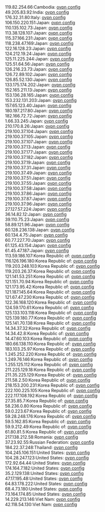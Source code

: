 119.82.254.66:Cambodia: [ovpn config](vpn/119_82_254_66.ovpn)  
49.205.83.92:India: [ovpn config](vpn/49_205_83_92.ovpn)  
176.32.31.80:Italy: [ovpn config](vpn/176_32_31_80.ovpn)  
106.150.220.151:Japan: [ovpn config](vpn/106_150_220_151.ovpn)  
110.135.102.73:Japan: [ovpn config](vpn/110_135_102_73.ovpn)  
113.38.128.107:Japan: [ovpn config](vpn/113_38_128_107.ovpn)  
115.37.166.231:Japan: [ovpn config](vpn/115_37_166_231.ovpn)  
118.238.47.169:Japan: [ovpn config](vpn/118_238_47_169.ovpn)  
122.16.128.23:Japan: [ovpn config](vpn/122_16_128_23.ovpn)  
124.212.19.24:Japan: [ovpn config](vpn/124_212_19_24.ovpn)  
125.11.225.244:Japan: [ovpn config](vpn/125_11_225_244.ovpn)  
125.51.64.56:Japan: [ovpn config](vpn/125_51_64_56.ovpn)  
126.216.23.73:Japan: [ovpn config](vpn/126_216_23_73.ovpn)  
126.72.89.102:Japan: [ovpn config](vpn/126_72_89_102.ovpn)  
126.85.52.130:Japan: [ovpn config](vpn/126_85_52_130.ovpn)  
133.175.174.202:Japan: [ovpn config](vpn/133_175_174_202.ovpn)  
152.165.211.13:Japan: [ovpn config](vpn/152_165_211_13.ovpn)  
153.136.28.165:Japan: [ovpn config](vpn/153_136_28_165.ovpn)  
153.232.131.203:Japan: [ovpn config](vpn/153_232_131_203.ovpn)  
157.65.123.40:Japan: [ovpn config](vpn/157_65_123_40.ovpn)  
180.197.217.80:Japan: [ovpn config](vpn/180_197_217_80.ovpn)  
182.166.72.72:Japan: [ovpn config](vpn/182_166_72_72.ovpn)  
1.66.33.245:Japan: [ovpn config](vpn/1_66_33_245.ovpn)  
210.170.8.26:Japan: [ovpn config](vpn/210_170_8_26.ovpn)  
219.100.37.104:Japan: [ovpn config](vpn/219_100_37_104.ovpn)  
219.100.37.105:Japan: [ovpn config](vpn/219_100_37_105.ovpn)  
219.100.37.107:Japan: [ovpn config](vpn/219_100_37_107.ovpn)  
219.100.37.13:Japan: [ovpn config](vpn/219_100_37_13.ovpn)  
219.100.37.177:Japan: [ovpn config](vpn/219_100_37_177.ovpn)  
219.100.37.182:Japan: [ovpn config](vpn/219_100_37_182.ovpn)  
219.100.37.19:Japan: [ovpn config](vpn/219_100_37_19.ovpn)  
219.100.37.31:Japan: [ovpn config](vpn/219_100_37_31.ovpn)  
219.100.37.49:Japan: [ovpn config](vpn/219_100_37_49.ovpn)  
219.100.37.51:Japan: [ovpn config](vpn/219_100_37_51.ovpn)  
219.100.37.55:Japan: [ovpn config](vpn/219_100_37_55.ovpn)  
219.100.37.58:Japan: [ovpn config](vpn/219_100_37_58.ovpn)  
219.100.37.86:Japan: [ovpn config](vpn/219_100_37_86.ovpn)  
219.100.37.87:Japan: [ovpn config](vpn/219_100_37_87.ovpn)  
219.100.37.96:Japan: [ovpn config](vpn/219_100_37_96.ovpn)  
27.127.57.224:Japan: [ovpn config](vpn/27_127_57_224.ovpn)  
36.14.82.12:Japan: [ovpn config](vpn/36_14_82_12.ovpn)  
39.110.75.23:Japan: [ovpn config](vpn/39_110_75_23.ovpn)  
58.89.121.96:Japan: [ovpn config](vpn/58_89_121_96.ovpn)  
60.128.236.138:Japan: [ovpn config](vpn/60_128_236_138.ovpn)  
60.134.4.75:Japan: [ovpn config](vpn/60_134_4_75.ovpn)  
60.77.227.70:Japan: [ovpn config](vpn/60_77_227_70.ovpn)  
61.125.43.154:Japan: [ovpn config](vpn/61_125_43_154.ovpn)  
61.45.47.187:Japan: [ovpn config](vpn/61_45_47_187.ovpn)  
113.59.186.107:Korea Republic of: [ovpn config](vpn/113_59_186_107.ovpn)  
116.126.196.180:Korea Republic of: [ovpn config](vpn/116_126_196_180.ovpn)  
119.203.248.103:Korea Republic of: [ovpn config](vpn/119_203_248_103.ovpn)  
119.203.26.37:Korea Republic of: [ovpn config](vpn/119_203_26_37.ovpn)  
121.141.53.251:Korea Republic of: [ovpn config](vpn/121_141_53_251.ovpn)  
121.151.70.94:Korea Republic of: [ovpn config](vpn/121_151_70_94.ovpn)  
121.173.95.42:Korea Republic of: [ovpn config](vpn/121_173_95_42.ovpn)  
121.187.145.64:Korea Republic of: [ovpn config](vpn/121_187_145_64.ovpn)  
121.67.47.230:Korea Republic of: [ovpn config](vpn/121_67_47_230.ovpn)  
122.36.168.120:Korea Republic of: [ovpn config](vpn/122_36_168_120.ovpn)  
124.59.170.61:Korea Republic of: [ovpn config](vpn/124_59_170_61.ovpn)  
125.133.103.118:Korea Republic of: [ovpn config](vpn/125_133_103_118.ovpn)  
125.139.180.77:Korea Republic of: [ovpn config](vpn/125_139_180_77.ovpn)  
125.141.70.138:Korea Republic of: [ovpn config](vpn/125_141_70_138.ovpn)  
14.34.37.32:Korea Republic of: [ovpn config](vpn/14_34_37_32.ovpn)  
14.34.42.8:Korea Republic of: [ovpn config](vpn/14_34_42_8.ovpn)  
14.47.60.103:Korea Republic of: [ovpn config](vpn/14_47_60_103.ovpn)  
180.66.138.110:Korea Republic of: [ovpn config](vpn/180_66_138_110.ovpn)  
183.103.25.97:Korea Republic of: [ovpn config](vpn/183_103_25_97.ovpn)  
1.245.252.220:Korea Republic of: [ovpn config](vpn/1_245_252_220.ovpn)  
1.249.76.146:Korea Republic of: [ovpn config](vpn/1_249_76_146.ovpn)  
1.255.125.112:Korea Republic of: [ovpn config](vpn/1_255_125_112.ovpn)  
211.225.129.18:Korea Republic of: [ovpn config](vpn/211_225_129_18.ovpn)  
211.35.225.129:Korea Republic of: [ovpn config](vpn/211_35_225_129.ovpn)  
211.58.2.50:Korea Republic of: [ovpn config](vpn/211_58_2_50.ovpn)  
218.153.200.231:Korea Republic of: [ovpn config](vpn/218_153_200_231.ovpn)  
222.100.225.105:Korea Republic of: [ovpn config](vpn/222_100_225_105.ovpn)  
222.117.108.192:Korea Republic of: [ovpn config](vpn/222_117_108_192.ovpn)  
27.35.85.7:Korea Republic of: [ovpn config](vpn/27_35_85_7.ovpn)  
58.236.0.80:Korea Republic of: [ovpn config](vpn/58_236_0_80.ovpn)  
59.0.223.67:Korea Republic of: [ovpn config](vpn/59_0_223_67.ovpn)  
59.28.248.176:Korea Republic of: [ovpn config](vpn/59_28_248_176.ovpn)  
59.5.162.85:Korea Republic of: [ovpn config](vpn/59_5_162_85.ovpn)  
59.9.212.49:Korea Republic of: [ovpn config](vpn/59_9_212_49.ovpn)  
61.80.81.5:Korea Republic of: [ovpn config](vpn/61_80_81_5.ovpn)  
217.138.212.58:Romania: [ovpn config](vpn/217_138_212_58.ovpn)  
37.23.92.55:Russian Federation: [ovpn config](vpn/37_23_92_55.ovpn)  
184.22.37.248:Thailand: [ovpn config](vpn/184_22_37_248.ovpn)  
104.245.106.151:United States: [ovpn config](vpn/104_245_106_151.ovpn)  
104.28.247.123:United States: [ovpn config](vpn/104_28_247_123.ovpn)  
172.92.64.44:United States: [ovpn config](vpn/172_92_64_44.ovpn)  
174.164.7.182:United States: [ovpn config](vpn/174_164_7_182.ovpn)  
35.2.129.138:United States: [ovpn config](vpn/35_2_129_138.ovpn)  
47.17.195.48:United States: [ovpn config](vpn/47_17_195_48.ovpn)  
64.83.178.222:United States: [ovpn config](vpn/64_83_178_222.ovpn)  
68.4.73.180:United States: [ovpn config](vpn/68_4_73_180.ovpn)  
73.164.174.85:United States: [ovpn config](vpn/73_164_174_85.ovpn)  
14.229.213.146:Viet Nam: [ovpn config](vpn/14_229_213_146.ovpn)  
42.118.54.130:Viet Nam: [ovpn config](vpn/42_118_54_130.ovpn)  
